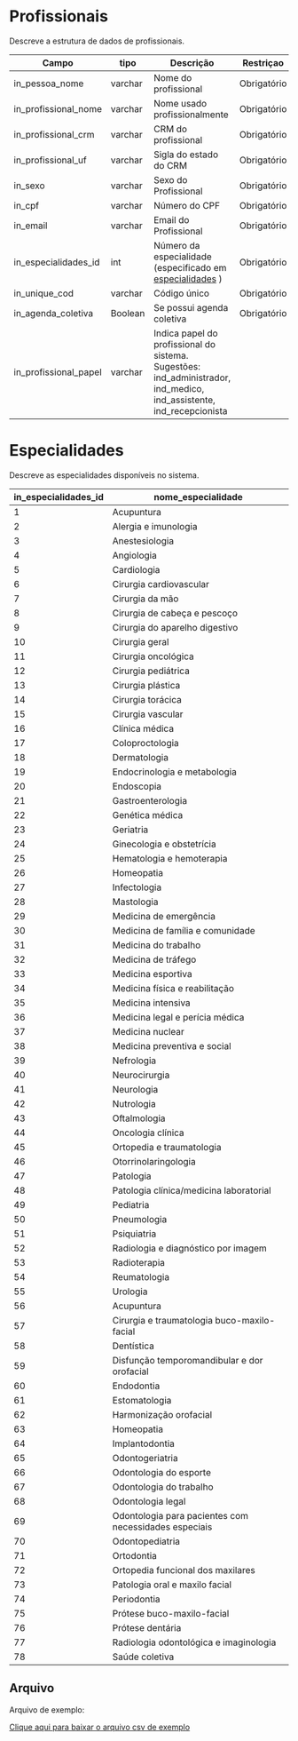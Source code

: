 # Profissionais

<p align="justify"> 
Descreve a estrutura de dados de profissionais.
 </p>

| Campo                   |tipo  | Descrição                | Restriçao |
|--------------------------|-|------------------------------|----|
| in_pessoa_nome           |varchar | Nome do profissional         |Obrigatório |
| in_profissional_nome     |varchar | Nome usado profissionalmente |Obrigatório |
| in_profissional_crm      |varchar | CRM do profissional          |Obrigatório |
| in_profissional_uf       |varchar | Sigla do estado do CRM       |Obrigatório | 
| in_sexo                  |varchar | Sexo do Profissional         |Obrigatório |
| in_cpf                   |varchar | Número do CPF                |Obrigatório |
| in_email                 |varchar | Email do Profissional        |Obrigatório |
| in_especialidades_id     |int | Número da especialidade (especificado em [especialidades](#especialidades) )      |Obrigatório |
| in_unique_cod            |varchar | Código único                 |Obrigatório |
| in_agenda_coletiva       |Boolean | Se possui agenda coletiva    |Obrigatório |
| in_profissional_papel      |varchar | Indica papel do profissional do sistema. Sugestões:  ind_administrador, ind_medico, ind_assistente, ind_recepcionista   | |


# Especialidades
<p align="justify"> 
Descreve as especialidades disponíveis no sistema.
 </p>

 | in_especialidades_id |nome_especialidade  |
|--------------------------|-----------------|
1	|Acupuntura
2	|Alergia e imunologia
3	|Anestesiologia
4	|Angiologia
5	|Cardiologia
6	|Cirurgia cardiovascular
7	|Cirurgia da mão
8	|Cirurgia de cabeça e pescoço
9	|Cirurgia do aparelho digestivo
10	|Cirurgia geral
11	|Cirurgia oncológica
12	|Cirurgia pediátrica
13	|Cirurgia plástica
14	|Cirurgia torácica
15	|Cirurgia vascular
16	|Clínica médica
17	|Coloproctologia
18	|Dermatologia
19	|Endocrinologia e metabologia
20	|Endoscopia
21	|Gastroenterologia
22	|Genética médica
23	|Geriatria
24	|Ginecologia e obstetrícia
25	|Hematologia e hemoterapia
26	|Homeopatia
27	|Infectologia
28	|Mastologia
29	|Medicina de emergência
30	|Medicina de família e comunidade
31	|Medicina do trabalho
32	|Medicina de tráfego
33	|Medicina esportiva
34	|Medicina física e reabilitação
35	|Medicina intensiva
36	|Medicina legal e perícia médica
37	|Medicina nuclear
38	|Medicina preventiva e social
39	|Nefrologia
40	|Neurocirurgia
41	|Neurologia
42	|Nutrologia
43	|Oftalmologia
44	|Oncologia clínica
45	|Ortopedia e traumatologia
46	|Otorrinolaringologia
47	|Patologia
48	|Patologia clínica/medicina laboratorial
49	|Pediatria
50	|Pneumologia
51	|Psiquiatria
52	|Radiologia e diagnóstico por imagem
53	|Radioterapia
54	|Reumatologia
55	|Urologia
56	|Acupuntura
57	|Cirurgia e traumatologia buco-maxilo-facial
58	|Dentística
59	|Disfunção temporomandibular e dor orofacial
60	|Endodontia
61	|Estomatologia
62	|Harmonização orofacial
63	|Homeopatia
64	|Implantodontia
65	|Odontogeriatria
66	|Odontologia do esporte
67	|Odontologia do trabalho
68	|Odontologia legal
69	|Odontologia para pacientes com necessidades especiais
70	|Odontopediatria
71	|Ortodontia
72	|Ortopedia funcional dos maxilares
73	|Patologia oral e maxilo facial
74	|Periodontia
75	|Prótese buco-maxilo-facial
76	|Prótese dentária
77	|Radiologia odontológica e imaginologia
78	|Saúde coletiva




## Arquivo
<p align="justify">Arquivo de exemplo:</p>

[Clique aqui para baixar o arquivo csv de exemplo](arquivos_exemplos/profissionais.csv ':ignore')
